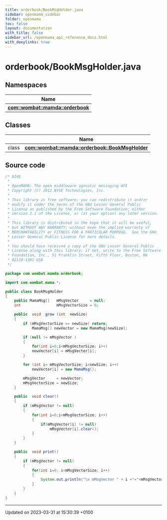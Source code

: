 ```yaml
---
title: orderbook/BookMsgHolder.java
sidebar: openmama_sidebar
folder: openmama
toc: false
layout: documentation
with_title: false
sidebar_url: /openmama_api_reference_docs.html
with_doxylinks: true
---
```


# orderbook/BookMsgHolder.java



## Namespaces

| Name           |
| -------------- |
| **[com::wombat::mamda::orderbook](namespacecom_1_1wombat_1_1mamda_1_1orderbook.html)**  |

## Classes

|                | Name           |
| -------------- | -------------- |
| class | **[com::wombat::mamda::orderbook::BookMsgHolder](classcom_1_1wombat_1_1mamda_1_1orderbook_1_1BookMsgHolder.html)**  |




## Source code

```java
/* $Id$
 *
 * OpenMAMA: The open middleware agnostic messaging API
 * Copyright (C) 2012 NYSE Technologies, Inc.
 *
 * This library is free software; you can redistribute it and/or
 * modify it under the terms of the GNU Lesser General Public
 * License as published by the Free Software Foundation; either
 * version 2.1 of the License, or (at your option) any later version.
 *
 * This library is distributed in the hope that it will be useful,
 * but WITHOUT ANY WARRANTY; without even the implied warranty of
 * MERCHANTABILITY or FITNESS FOR A PARTICULAR PURPOSE.  See the GNU
 * Lesser General Public License for more details.
 *
 * You should have received a copy of the GNU Lesser General Public
 * License along with this library; if not, write to the Free Software
 * Foundation, Inc., 51 Franklin Street, Fifth Floor, Boston, MA
 * 02110-1301 USA
 */

package com.wombat.mamda.orderbook;

import com.wombat.mama.*;

public class BookMsgHolder
{    
    public MamaMsg[]   mMsgVector     = null;
    int                mMsgVectorSize = 0;

    public  void  grow (int  newSize)
    {
        if (mMsgVectorSize >= newSize) return;
            MamaMsg[] newVector = new MamaMsg[newSize];

        if (null != mMsgVector )
        {
            for(int i=0;i<mMsgVectorSize; i++)            
            newVector[i] = mMsgVector[i];
        }

        for (int i= mMsgVectorSize; i<newSize; i++)            
            newVector[i] = new MamaMsg();             

        mMsgVector     = newVector;  
        mMsgVectorSize = newSize;
    }   

    public  void clear()
    {
        if (mMsgVector != null)
        {
            for(int i=0;i<mMsgVectorSize; i++)
            {
                if(mMsgVector[i] != null)
                    mMsgVector[i].clear();
            }
        }
    }

    public  void print()
    {
        if (mMsgVector != null)
        {
            for(int i=0; i<mMsgVectorSize; i++)
            {
                System.out.println("\n mMsgVector " + i +"="+mMsgVector[i].toString() +"\n"); 
            } 
        }
    }
}
```


-------------------------------

Updated on 2023-03-31 at 15:30:39 +0100
